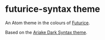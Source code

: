 # futurice-syntax theme

An Atom theme in the colours of [Futurice](http://futurice.com/).

Based on the [Ariake Dark Syntax theme](https://github.com/pathtrk/ariake-dark-syntax).
